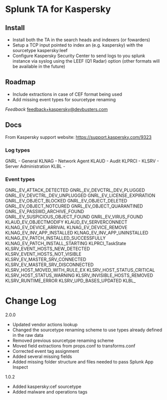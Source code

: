 # Splunk TA for Kaspersky

## Install
- Install both the TA in the search heads and indexers (or fowarders)
- Setup a TCP input pointed to index an (e.g. kaspersky) with the sourcetype kaspersky:leef
- Configure Kaspersky Security Center to send logs to you splunk instance via syslog using the LEEF (Q1 Radar) option (other formats will be available in the future)

## Roadmap
- Include extractions in case of CEF format being used
- Add missing event types for sourcetype renaming

*Feedback*
feedback+kaspersky@devbusters.com

## Docs

From Kaspersky support website:
https://support.kaspersky.com/9323

### Log types
GNRL - General
KLNAG - Network Agent
KLAUD - Audit
KLPRCI -
KLSRV - Server Administration
KLBL - 

### Event types
GNRL_EV_ATTACK_DETECTED
GNRL_EV_DEVCTRL_DEV_PLUGGED
GNRL_EV_DEVCTRL_DEV_UNPLUGGED
GNRL_EV_LICENSE_EXPIRATION
GNRL_EV_OBJECT_BLOCKED
GNRL_EV_OBJECT_DELETED
GNRL_EV_OBJECT_NOTCURED
GNRL_EV_OBJECT_QUARANTINED
GNRL_EV_PASSWD_ARCHIVE_FOUND
GNRL_EV_SUSPICIOUS_OBJECT_FOUND
GNRL_EV_VIRUS_FOUND
KLAUD_EV_OBJECTMODIFY
KLAUD_EV_SERVERCONNECT
KLNAG_EV_DEVICE_ARRIVAL
KLNAG_EV_DEVICE_REMOVE
KLNAG_EV_INV_APP_INSTALLED
KLNAG_EV_INV_APP_UNINSTALLED
KLNAG_EV_PATCH_INSTALLED_SUCCESSFULLY
KLNAG_EV_PATCH_INSTALL_STARTING
KLPRCI_TaskState
KLSRV_EVENT_HOSTS_NEW_DETECTED
KLSRV_EVENT_HOSTS_NOT_VISIBLE
KLSRV_EV_MASTER_SRV_CONNECTED
KLSRV_EV_MASTER_SRV_DISCONNECTED
KLSRV_HOST_MOVED_WITH_RULE_EX
KLSRV_HOST_STATUS_CRITICAL
KLSRV_HOST_STATUS_WARNING
KLSRV_INVISIBLE_HOSTS_REMOVED
KLSRV_RUNTIME_ERROR
KLSRV_UPD_BASES_UPDATED
KLBL_


# Change Log

2.0.0
- Updated vendor actions lookup
- Changed the sourcetype renaming scheme to use types already defined in the raw data
- Removed previous sourcetype renaming scheme
- Moved field extractions from props.conf to transforms.conf
- Corrected event tag assignment
- Added several missing fields
- Added missing folder structure and files needed to pass Splunk App Inspect

1.0.2
- Added kaspersky:cef sourcetype
- Added malware and operations tags
